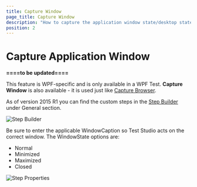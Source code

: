 ```yaml
---
title: Capture Window
page_title: Capture Window
description: "How to capture the application window state/desktop state during a WPF test run with Test Studio. Test Studio captures a screenshot of the desktop during a WPF test run."
position: 2
---
```

# Capture Application Window

__====to be updated====__

This feature is WPF-specific and is only available in a WPF Test. **Capture Window** is also available - it is used just like <a href="/features/custom-steps/capture" target="_blank">Capture Browser</a>.

As of version 2015 R1 you can find the custom steps in the <a href="/getting-started/test-recording/step-suggestions" target="_blank">Step Builder</a> under General section.

![Step Builder][3]

Be sure to enter the applicable WindowCaption so Test Studio acts on the correct window. The WindowState options are:

- Normal
- Minimized
- Maximized
- Closed

![Step Properties][2]

[1]: /img/features/custom-steps/change-window-state/fig1.png
[2]: /img/features/custom-steps/change-window-state/fig2.png
[3]: /img/features/custom-steps/change-window-state/fig3.png